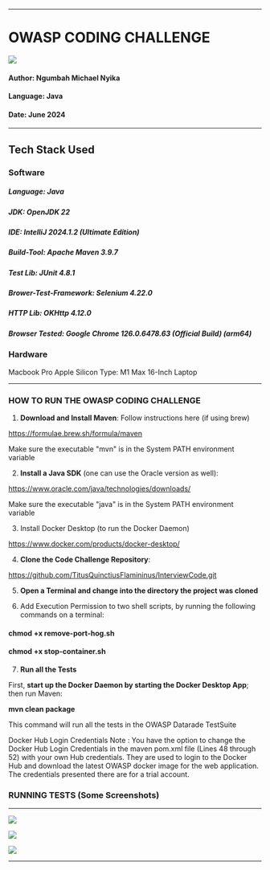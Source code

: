 -----------------------------------------------------------------------------------------------------------

# OWASP CODING CHALLENGE


![](https://github.com/TitusQuinctiusFlamininus/InterviewCode/blob/main/datarade-code-challenge/screenshots/challenge_ss_7.png)

#### Author:    Ngumbah Michael Nyika
#### Language:  Java
#### Date:      June 2024

------------------------------------------

## Tech Stack Used

### Software

##### Language:    Java
##### JDK:    OpenJDK 22
##### IDE:    IntelliJ 2024.1.2 (Ultimate Edition)
##### Build-Tool:    Apache Maven 3.9.7
##### Test Lib:    JUnit 4.8.1
##### Brower-Test-Framework:    Selenium 4.22.0
##### HTTP Lib:    OKHttp 4.12.0
##### Browser Tested: Google Chrome 126.0.6478.63 (Official Build) (arm64)


### Hardware

Macbook Pro Apple Silicon 
Type: M1 Max 16-Inch Laptop

------------------------------------------


### HOW TO RUN THE OWASP CODING CHALLENGE


1. **Download and Install Maven**: Follow instructions here (if using brew)

https://formulae.brew.sh/formula/maven

Make sure the executable "mvn" is in the System PATH environment variable


2. **Install a Java SDK** (one can use the Oracle version as well):

https://www.oracle.com/java/technologies/downloads/ 

Make sure the executable "java" is in the System PATH environment variable

3. Install Docker Desktop (to run the Docker Daemon)

https://www.docker.com/products/docker-desktop/


4. **Clone the Code Challenge Repository**: 

https://github.com/TitusQuinctiusFlamininus/InterviewCode.git


5. **Open a Terminal and change into the directory the project was cloned**


6. Add Execution Permission to two shell scripts, by running the following commands on a terminal:

#### **chmod +x remove-port-hog.sh**
#### **chmod +x stop-container.sh**


7. **Run all the Tests**

First, **start up the Docker Daemon by starting the Docker Desktop App**; then run Maven: 

**mvn clean package**

This command will run all the tests in the OWASP Datarade TestSuite

Docker Hub Login Credentials Note : You have the option to change the Docker Hub Login Credentials in the maven pom.xml file (Lines 48 through 52) with your own Hub credentials. They are used to login to the Docker Hub and download the latest OWASP docker image for the web application. The credentials presented there are for a trial account. 

### RUNNING TESTS (Some Screenshots)
------------------------------------------

![](https://github.com/TitusQuinctiusFlamininus/Code-Automation-Examples/edit/main/Selenium-Java-Example/screenshots/challenge_ss_5.png)

![](https://github.com/TitusQuinctiusFlamininus/Code-Automation-Examples/edit/main/Selenium-Java-Example/screenshots/challenge_ss_9.png)

![](https://github.com/TitusQuinctiusFlamininus/Code-Automation-Examples/edit/main/Selenium-Java-Example/screenshots/challenge_ss_1.png)


-----------------------------------------------------------------------------------------------------------


